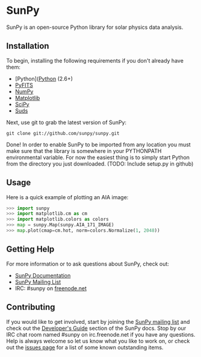 SunPy
=====

SunPy is an open-source Python library for solar physics data analysis.

Installation
------------

To begin, installing the following requirements if you don't already have them:

 * [Python]([Python](http://www.python.org) (2.6+)
 * [PyFITS](http://www.stsci.edu/resources/software_hardware/pyfits)
 * [NumPy](http://numpy.scipy.org/)
 * [Matplotlib](http://matplotlib.sourceforge.net/)
 * [SciPy](http://www.scipy.org/)
 * [Suds](https://fedorahosted.org/suds)

Next, use git to grab the latest version of SunPy:

    git clone git://github.com/sunpy/sunpy.git

Done! In order to enable SunPy to be imported from any location you must make
sure that the library is somewhere in your PYTHONPATH environmental variable.
For now the easiest thing is to simply start Python from the directory you just
downloaded. (TODO: Include setup.py in github)

Usage
-----

Here is a quick example of plotting an AIA image:

```python
>>> import sunpy
>>> import matplotlib.cm as cm
>>> import matplotlib.colors as colors
>>> map = sunpy.Map(sunpy.AIA_171_IMAGE)
>>> map.plot(cmap=cm.hot, norm=colors.Normalize(1, 2048))
```

Getting Help
------------

For more information or to ask questions about SunPy, check out:

 * [SunPy Documentation](http://www.sunpy.org/doc/)
 * [SunPy Mailing List](https://groups.google.com/forum/#!forum/sunpy)
 * IRC: #sunpy on [freenode.net](http://webchat.freenode.net/)

Contributing
------------

If you would like to get involved, start by joining the 
[SunPy mailing list](https://groups.google.com/forum/#!forum/sunpy)
and check out the [Developer's Guide](http://www.sunpy.org/doc/dev.html) section 
of the SunPy docs. Stop by our IRC chat room named #sunpy on irc.freenode.net if you have any questions. 
Help is always welcome so let us know what you like to work
on, or check out the [issues page](https://github.com/sunpy/sunpy/issues) for
a list of some known outstanding items.


